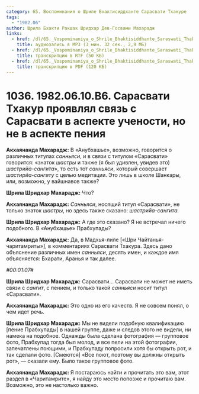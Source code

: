 ```yaml
---
category: 65. Воспоминания о Шриле Бхактисиддханте Сарасвати Тхакуре
tags:
  - "1982.06"
author: Шрила Бхакти Ракшак Шридхар Дев-Госвами Махарадж
links:
  - href: /dl/65._Vospominaniya_o_Shrile_Bhaktisiddhante_Saraswati_Thakure/1036_1982.06.10.B6_SridharMj_Sarasvati_Thakur_projavljal_svjaz_s_Sarasvati_v_aspekte_uchenosti_no_ne_v_aspekte_penija.mp3
    title: аудиозапись в MP3 (3 мин. 32 сек., 2,9 МБ)
  - href: /dl/65._Vospominaniya_o_Shrile_Bhaktisiddhante_Saraswati_Thakure/1036_1982.06.10.B6_SridharMj_Sarasvati_Thakur_projavljal_svjaz_s_Sarasvati_v_aspekte_uchenosti_no_ne_v_aspekte_penija.rtf
    title: транскрипцию в RTF (50 КБ)
  - href: /dl/65._Vospominaniya_o_Shrile_Bhaktisiddhante_Saraswati_Thakure/1036_1982.06.10.B6_SridharMj_Sarasvati_Thakur_projavljal_svjaz_s_Sarasvati_v_aspekte_uchenosti_no_ne_v_aspekte_penija.pdf
    title: транскрипцию в PDF (120 КБ)
---
```


# 1036. 1982.06.10.B6. Сарасвати Тхакур проявлял связь с Сарасвати в аспекте учености, но не в аспекте пения

**Акхаянанда Махарадж:** В «Анубхашье», возможно, говорится о различных титулах *санньяси*, и в связи с титулом «Сарасвати» говорится: «знаток *шастры* и также (я был удивлен, увидев это) *шастрийа-сангита*», то есть тот *санньяси*, который совершает *шастирйа-сангиту* с целью медитации. Это лишь в школе Шанкары, или, возможно, у вайшнавов также?

**Шрила Шридхар Махарадж:** Что?

**Акхаянанда Махарадж:** *Санньяси*, носящий титул «Сарасвати», не только знаток *шастры*, но здесь также сказано: *шастрийа-сангита.*

**Шрила Шридхар Махарадж:** А где это сказано? Я не встречал ничего подобного. В «Анубхашье» Прабхупады?

**Акхаянанда Махарадж:** Да, в Мадхья-лиле [«Шри Чайтанья-чаритамриты»], в комментариях Сарасвати Тхакура. Здесь дано объяснение различных имен *санньяси*, десять имен, и каждое имя объясняется: Бхарати, Аранья и так далее.

*#00:01:07#*

**Шрила Шридхар Махарадж:** Сарасвати… Сарасвати не может не иметь связи с *сангит*, с пением, и только такой *санньяси* носит титул «Сарасвати».

**Акхаянанда Махарадж:** Это одно из его качеств. Я не совсем понял, о чем идет речь.

**Шрила Шридхар Махарадж:** Мы не видели подобную квалификацию [пение Прабхупады] в нашей группе, даже и следов этого не видели, ни намека на подобное. Однажды была сделана фотография — групповое фото, Прабхупад тогда был молод, и все пели на этой фотографии, запечатлены поющими, и Прабхупаду попросили хотя бы открыть рот, и так сделали фото. [Смеются] «Все поют, поэтому вы должны открыть рот», — сказали ему. Было такое групповое фото.

**Акхаянанда Махарадж:** Я постараюсь найти и прочитать это вам, этот раздел в «Чаритамрите», я найду это место попозже и прочитаю вам. Возможно, это не настолько важно.

